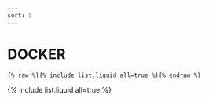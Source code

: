 ```yaml
---
sort: 5
---
```


# DOCKER

```
{% raw %}{% include list.liquid all=true %}{% endraw %}
```

{% include list.liquid all=true %}
